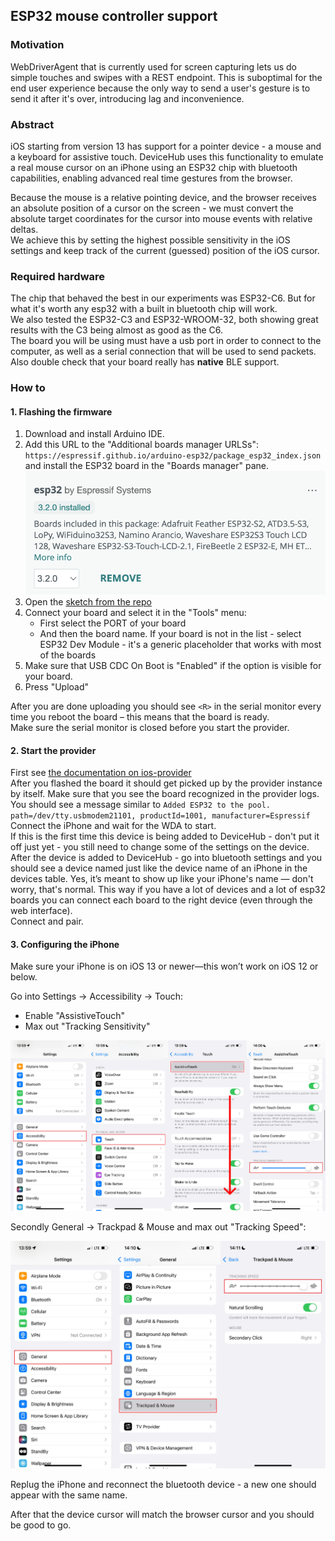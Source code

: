## ESP32 mouse controller support

### Motivation

WebDriverAgent that is currently used for screen capturing lets us do simple touches and swipes with a REST endpoint. This is suboptimal for the end user experience because the only way to send a user's gesture is to send it after it's over, introducing lag and inconvenience.

### Abstract

iOS starting from version 13 has support for a pointer device - a mouse and a keyboard for assistive touch.
DeviceHub uses this functionality to emulate a real mouse cursor on an iPhone using an ESP32 chip with bluetooth capabilities, enabling advanced real time gestures from the browser.

Because the mouse is a relative pointing device, and the browser receives an absolute position of a cursor on the screen - we must convert the absolute target coordinates for the cursor into mouse events with relative deltas.  
We achieve this by setting the highest possible sensitivity in the iOS settings and keep track of the current (guessed) position of the iOS cursor.

### Required hardware

The chip that behaved the best in our experiments was ESP32-C6. But for what it's worth any esp32 with a built in bluetooth chip will work.  
We also tested the ESP32-C3 and ESP32-WROOM-32, both showing great results with the C3 being almost as good as the C6.  
The board you will be using must have a usb port in order to connect to the computer, as well as a serial connection that will be used to send packets. Also double check that your board really has **native** BLE support.

### How to

#### 1. Flashing the firmware

1. Download and install Arduino IDE.
2. Add this URL to the "Additional boards manager URLSs": `https://espressif.github.io/arduino-esp32/package_esp32_index.json` and install the ESP32 board in the "Boards manager" pane.
   ![esp32 board](boards-manager.png)
3. Open the [sketch from the repo](../../lib/units/ios-device/plugins/touch/ESP32Mouse/)
4. Connect your board and select it in the "Tools" menu:
   - First select the PORT of your board
   - And then the board name. If your board is not in the list - select ESP32 Dev Module - it's a generic placeholder that works with most of the boards
5. Make sure that USB CDC On Boot is "Enabled" if the option is visible for your board.
6. Press "Upload"

After you are done uploading you should see `<R>` in the serial monitor every time you reboot the board – this means that the board is ready.  
Make sure the serial monitor is closed before you start the provider.

#### 2. Start the provider

First see [the documentation on ios-provider](./ios-device.md)  
After you flashed the board it should get picked up by the provider instance by itself. Make sure that you see the board recognized in the provider logs.  
You should see a message similar to `Added ESP32 to the pool. path=/dev/tty.usbmodem21101, productId=1001, manufacturer=Espressif`  
Connect the iPhone and wait for the WDA to start.  
If this is the first time this device is being added to DeviceHub - don't put it off just yet - you still need to change some of the settings on the device.  
After the device is added to DeviceHub - go into bluetooth settings and you should see a device named just like the device name of an iPhone in the devices table. Yes, it’s meant to show up like your iPhone's name — don't worry, that's normal. This way if you have a lot of devices and a lot of esp32 boards you can connect each board to the right device (even through the web interface).  
Connect and pair.

#### 3. Configuring the iPhone

Make sure your iPhone is on iOS 13 or newer—this won’t work on iOS 12 or below.

Go into Settings -> Accessibility -> Touch:

- Enable "AssistiveTouch"
- Max out "Tracking Sensitivity"

![tracking sensitivity](./tracking-sensitivity.webp)

Secondly General -> Trackpad & Mouse and max out "Tracking Speed":

![tracking speed](./tracking-speed.webp)

Replug the iPhone and reconnect the bluetooth device - a new one should appear with the same name.

After that the device cursor will match the browser cursor and you should be good to go.

